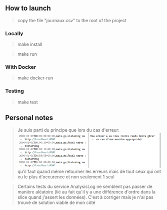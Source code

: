 

## How to launch
>copy the file "journaux.csv" to the root of the project 
    
### Locally
>make install

>make run

### With Docker
>make docker-run
    

### Testing 
> make test

## Personal notes 
> Je suis parti du principe que lors du cas d'erreur:  ![alt text](image.png)
> qu'il faut quand même retourner les erreurs mais de tout ceux qui ont eu le plus d'occurence et non seulement 1 seul

> Certains tests du service AnalysisLog ne semblent pas passer de manière aléatoire (lié au fait qu'il y a une différence d'ordre dans la slice quand j'assert les données). C'est à corriger mais je n'ai pas trouvé de solution viable de mon côté
